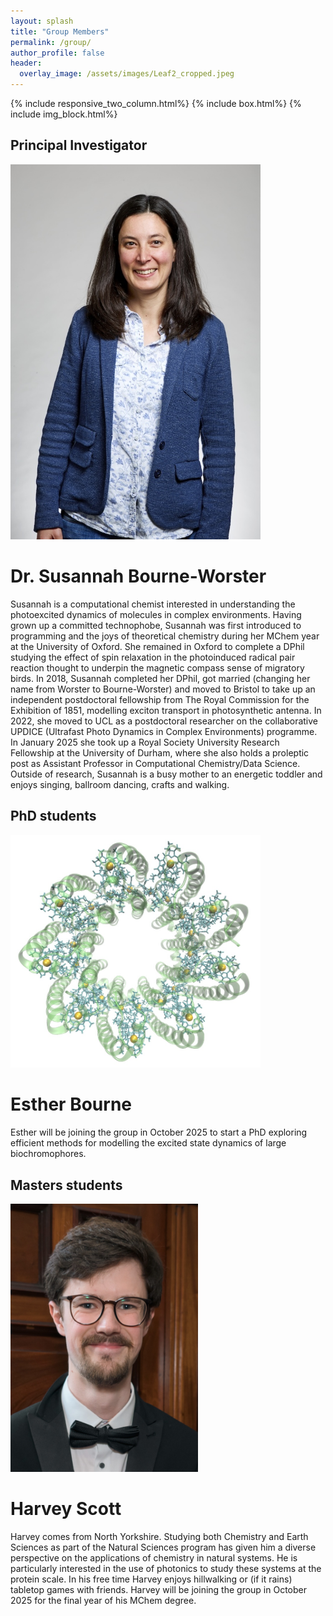 ```yaml
---
layout: splash
title: "Group Members"
permalink: /group/
author_profile: false
header:
  overlay_image: /assets/images/Leaf2_cropped.jpeg
---
```

{% include responsive_two_column.html%}
{% include box.html%}
{% include img_block.html%}

## Principal Investigator

<div class="row">
  <div class="columnleft" >
  <img src="/assets/images/SB1.jpg" alt="Headshot of Dr. Susannah Bourne-Worster" width="400px">

  </div>
  <div class="columnleft" >
  <h1> Dr. Susannah Bourne-Worster </h1>
<p>Susannah is a computational chemist interested in understanding the photoexcited dynamics of molecules in complex environments. Having grown up a committed technophobe, Susannah was first introduced to programming and the joys of theoretical chemistry during her MChem year at the University of Oxford. She remained in Oxford to complete a DPhil  studying the effect of spin relaxation in the photoinduced radical pair reaction thought to underpin the magnetic compass sense of migratory birds. In 2018, Susannah completed her DPhil, got married (changing her name from Worster to Bourne-Worster) and moved to Bristol to take up an independent postdoctoral fellowship from The Royal Commission for the Exhibition of 1851, modelling exciton transport in photosynthetic antenna. In 2022, she moved to UCL as a postdoctoral researcher on the collaborative UPDICE (Ultrafast Photo Dynamics in Complex Environments) programme. In  January 2025 she took up a Royal Society University Research Fellowship at the University of Durham, where she also holds a proleptic post as Assistant Professor in Computational Chemistry/Data Science. Outside of research, Susannah is a busy mother to an energetic toddler and enjoys singing, ballroom dancing, crafts and walking.</p>
  </div>
</div>

## PhD students

<div class="row">
  <div class="columnleft" >
    <img src="/assets/images/lh2_antenna_birdseye.jpg" alt="Placeholder image" width="400px">
  </div>
  <div class="columnleft" >
  <h1> Esther Bourne </h1>
<p>Esther will be joining the group in October 2025 to start a PhD exploring efficient methods for modelling the excited state dynamics of large biochromophores. </p>
  </div>
</div>

## Masters students

<div class="row">
  <div class="columnleft" >
  <img src="/assets/images/HS_profilepic.jpg" alt="Harvey Scott profile picture" width="300px">
  </div>
  <div class="columnleft" >
  <h1> Harvey Scott </h1>
<p>Harvey comes from North Yorkshire. Studying both Chemistry and Earth Sciences as part of the Natural Sciences program has given him a diverse perspective on the applications of chemistry in natural systems. He is particularly interested in the use of photonics to study these systems at the protein scale. In his free time Harvey enjoys hillwalking or (if it rains) tabletop games with friends. Harvey will be joining the group in October 2025 for the final year of his MChem degree.</p>
  </div>
</div>